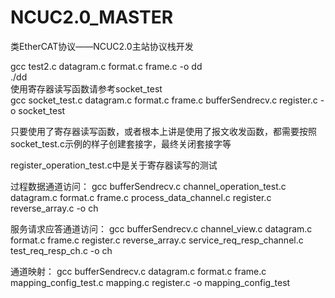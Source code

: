 # NCUC2.0_MASTER
类EtherCAT协议——NCUC2.0主站协议栈开发

gcc test2.c datagram.c format.c frame.c -o dd  
./dd  
使用寄存器读写函数请参考socket_test  
gcc socket_test.c datagram.c format.c frame.c bufferSendrecv.c register.c -o socket_test
  
只要使用了寄存器读写函数，或者根本上讲是使用了报文收发函数，都需要按照socket_test.c示例的样子创建套接字，最终关闭套接字等

register_operation_test.c中是关于寄存器读写的测试

过程数据通道访问：
gcc bufferSendrecv.c channel_operation_test.c datagram.c format.c frame.c process_data_channel.c register.c reverse_array.c  -o ch

服务请求应答通道访问：
gcc bufferSendrecv.c  channel_view.c datagram.c format.c frame.c register.c reverse_array.c service_req_resp_channel.c test_req_resp_ch.c  -o ch

通道映射：
gcc bufferSendrecv.c datagram.c format.c frame.c mapping_config_test.c mapping.c register.c -o mapping_config_test